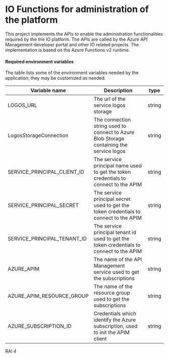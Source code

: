 # IO Functions for administration of the platform

This project implements the APIs to enable the administration functionalities required by the the IO platform. The APIs are called by the Azure API Management developer portal and other IO related projects.
The implementation is based on the Azure Functions v2 runtime.

#### Required environment variables

The table lists some of the environment variables needed by the application;
they may be customized as needed.

| Variable name                          | Description                                                                                        | type    |
| -------------------------------------- | -------------------------------------------------------------------------------------------------- | ------- |
| LOGOS_URL                              | The url of the service logos storage                                                               | string  |
| LogosStorageConnection                 | The connection string used to connect to Azure Blob Storage containing the service logos           | string  |
| SERVICE_PRINCIPAL_CLIENT_ID            | The service principal name used to get the token credentials to connect to the APIM                | string  |
| SERVICE_PRINCIPAL_SECRET               | The service principal secret used to get the token credentials to connect to the APIM              | string  |
| SERVICE_PRINCIPAL_TENANT_ID            | The service principal tenant id used to get the token credentials to connect to the APIM           | string  |
| AZURE_APIM                             | The name of the API Management service used to get the subscriptions                               | string  |
| AZURE_APIM_RESOURCE_GROUP              | The name of the resource group used to get the subscriptions                                       | string  |
| AZURE_SUBSCRIPTION_ID                  | Credentials which identify the Azure subscription, used to init the APIM  client                   | string  | 

RAI 4
